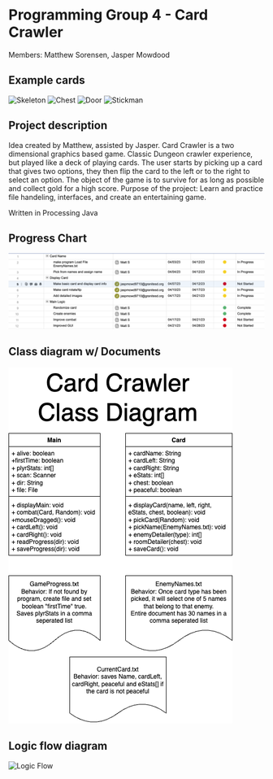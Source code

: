 # Programming Group 4 - Card Crawler

Members: Matthew Sorensen, Jasper Mowdood

## Example cards

![Skeleton](https://github.com/Who-Am-Idk/SkylineProgramming4/blob/main/image/Screen%20Shot%202023-04-10%20at%208.33.49%20AM.png?raw=true) ![Chest](![image](https://user-images.githubusercontent.com/89168748/230923382-6d6a8659-e3ac-40af-8aca-16f981362181.png)
)
![Door](![image](https://user-images.githubusercontent.com/89168748/230923428-28e5e912-4400-4ca4-acee-c73762e1b962.png)
) ![Stickman](![image](https://user-images.githubusercontent.com/89168748/230923459-64b56374-e531-44f6-9fe7-b1e44152d81a.png)
)


## Project description

Idea created by Matthew, assisted by Jasper.
Card Crawler is a two dimensional graphics based game. Classic Dungeon crawler experience, but played like a deck of playing cards. The user starts by picking up a card that gives two options, they then flip the card to the left or to the right to select an option. The object of the game is to survive for as long as possible and collect gold for a high score. Purpose of the project: Learn and practice file handeling, interfaces, and create an entertaining game.

Written in Processing Java

## Progress Chart

![Gantt Chart](https://github.com/MarsMatthew/SkylineProgramming4/blob/main/image/GanttChart.png?raw=true)

## Class diagram w/ Documents

![Class Diagram](https://github.com/MarsMatthew/SkylineProgramming4/blob/main/image/CardCrawlerClass.drawio.png?raw=true)

## Logic flow diagram 

![Logic Flow](https://github.com/MarsMatthew/SkylineProgramming5/blob/main/image/CardCrawlerUML.drawio.png?raw=true)

